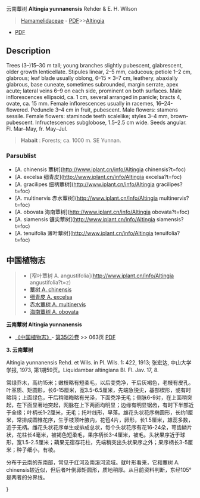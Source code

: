 云南蕈树 **Altingia yunnanensis** Rehder & E. H. Wilson

> [Hamamelidaceae](http://www.iplant.cn/info/Hamamelidaceae?t=foc) - [PDF](http://www.iplant.cn/foc/pdf/Hamamelidaceae.pdf)>>[Altingia](http://www.iplant.cn/info/Altingia?t=foc)
 - [PDF](http://www.iplant.cn/foc/pdf/Altingia.pdf)

## Description

Trees (3–)15–30 m tall; young branches slightly pubescent, glabrescent, older growth lenticellate. Stipules linear, 2–5 mm, caducous; petiole 1–2 cm, glabrous; leaf blade usually oblong, 6–15 × 3–7 cm, leathery, abaxially glabrous, base cuneate, sometimes subrounded, margin serrate, apex acute; lateral veins 6–9 on each side, prominent on both surfaces. Male inflorescences ellipsoid, ca. 1 cm, several arranged in panicle; bracts 4, ovate, ca. 15 mm. Female inflorescences usually in racemes, 16–24-flowered. Peduncle 3–4 cm in fruit, pubescent. Male flowers: stamens sessile. Female flowers: staminode teeth scalelike; styles 3–4 mm, brown-pubescent. Infructescences subglobose, 1.5–2.5 cm wide. Seeds angular. Fl. Mar–May, fr. May–Jul.


> **Habait** : 
> Forests; ca. 1000 m. SE Yunnan.



### Parsublist

* [A.  chinensis  蕈树](http://www.iplant.cn/info/Altingia chinensis?t=foc)
* [A.  excelsa  细青皮](http://www.iplant.cn/info/Altingia excelsa?t=foc)
* [A.  gracilipes  细柄蕈树](http://www.iplant.cn/info/Altingia gracilipes?t=foc)
* [A.  multinervis  赤水蕈树](http://www.iplant.cn/info/Altingia multinervis?t=foc)
* [A.  obovata  海南蕈树](http://www.iplant.cn/info/Altingia obovata?t=foc)
* [A.  siamensis  镰尖蕈树](http://www.iplant.cn/info/Altingia siamensis?t=foc)
* [A.  tenuifolia  薄叶蕈树](http://www.iplant.cn/info/Altingia tenuifolia?t=foc)


## 中国植物志

> * [窄叶蕈树  A.  angustifolia](http://www.iplant.cn/info/Altingia angustifolia?t=z)
> * [蕈树  A.  chinensis](Altingia-chinensis-蕈树.md)
> * [细青皮  A.  excelsa](Altingia-excelsa-细青皮.md)
> * [赤水蕈树  A.  multinervis](Altingia-multinervis-赤水蕈树.md)
> * [海南蕈树  A.  obovata](Altingia-obovata-海南蕈树.md)


**云南蕈树 Altingia yunnanensis**

* [《中国植物志》](http://www.iplant.cn/frps)- [第35(2)卷](http://www.iplant.cn/frps/vol/35(2)) >> 063页 [PDF](http://www.iplant.cn/frps/pdf/35(2)/063a.PDF)


**3. 云南蕈树**

Altingia yunnanensis Rehd. et Wils. in Pl. Wils. 1: 422, 1913; 张宏达, 中山大学学报, 1973, 第1期59页。Liquidambar altingiana Bl. Fl. Jav. 17, 8.

常绿乔木，高约15米；嫩枝略有短柔毛，以后变秃净，干后灰褐色，老枝有皮孔。叶革质、矩圆形，长6-15厘米，宽3.5-6.5厘米，先端急锐尖，基部楔形，或有时略钝；上面绿色，干后稍暗晦略有光泽，下面秃净无毛；侧脉6-9对，在上面稍突起，在下面显著地突起，网脉在上下两面均明显；边缘有明显锯齿，有时下半部近于全缘；叶柄长1-2厘米，无毛；托叶线形，早落。雄花头状花序椭圆形，长约1厘米，常排成圆锥花序，生于枝顶叶腋内，花苞4片，卵形，长1.5厘米，雄蕊多数，近于无柄。雌花头状花序单生或排成总状，每个头状花序有花16-24朵，萼齿鳞片状，花柱长4毫米，被褐色短柔毛，果序柄长3-4厘米，被毛。头状果序近于球形，宽1.5-2.5厘米；蒴果无宿存花柱，先端稍突出头状果序之外；果序柄长3-5厘米；种子细小，有棱。

分布于云南的东南部，常见于红河及南溪河流域。就叶形看来，它和蕈树 A. chinensis较近似，但后者叶倒卵矩圆形，质地稍厚。从目前资料判断，东经105°是两者的分界线。



}